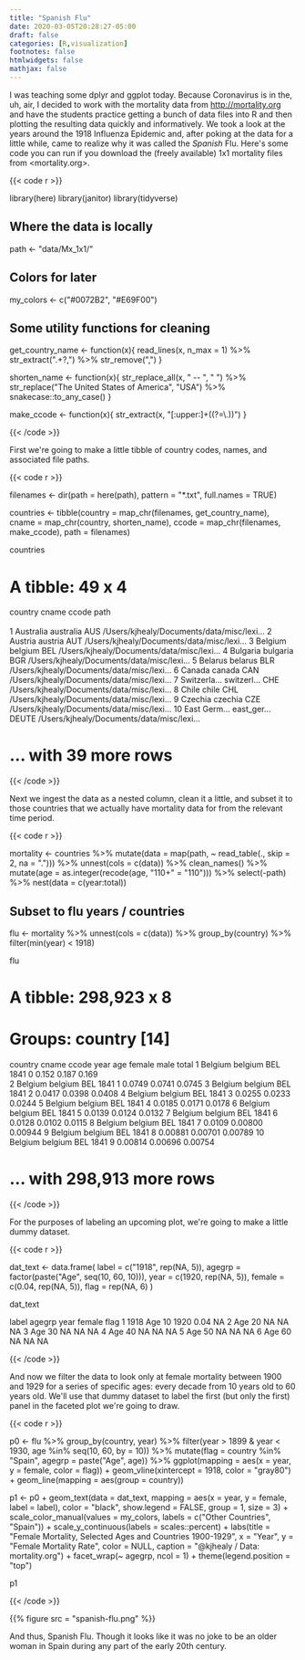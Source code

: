 ```yaml
---
title: "Spanish Flu"
date: 2020-03-05T20:28:27-05:00
draft: false
categories: [R,visualization]
footnotes: false
htmlwidgets: false
mathjax: false
---
```


I was teaching some dplyr and ggplot today. Because Coronavirus is in the, uh, air, I decided to work with the mortality data from <http://mortality.org> and have the students practice getting a bunch of data files into R and then plotting the resulting data quickly and informatively. We took a look at the years around the 1918 Influenza Epidemic and, after poking at the data for a little while, came to realize why it was called the _Spanish_ Flu. Here's some code you can run if you download the (freely available) 1x1 mortality files from <mortality.org>. 

{{< code r >}}

library(here)
library(janitor)
library(tidyverse)

## Where the data is locally
path <- "data/Mx_1x1/"

## Colors for later
my_colors <- c("#0072B2", "#E69F00")

## Some utility functions for cleaning
get_country_name <- function(x){
  read_lines(x, n_max = 1) %>%
    str_extract(".+?,") %>%
    str_remove(",")
}

shorten_name <- function(x){
  str_replace_all(x, " -- ", " ") %>%
    str_replace("The United States of America", "USA") %>%
    snakecase::to_any_case()
}

make_ccode <- function(x){
  str_extract(x, "[:upper:]+((?=\\.))")
}

{{< /code >}}

First we're going to make a little tibble of country codes, names, and associated file paths.

{{< code r >}}

filenames <- dir(path = here(path),
                 pattern = "*.txt",
                 full.names = TRUE)

countries <- tibble(country = map_chr(filenames, get_country_name),
                    cname = map_chr(country, shorten_name),
                    ccode = map_chr(filenames, make_ccode),
                    path = filenames)

countries

# A tibble: 49 x 4
   country    cname     ccode path                                    
   <chr>      <chr>     <chr> <chr>                                   
 1 Australia  australia AUS   /Users/kjhealy/Documents/data/misc/lexi…
 2 Austria    austria   AUT   /Users/kjhealy/Documents/data/misc/lexi…
 3 Belgium    belgium   BEL   /Users/kjhealy/Documents/data/misc/lexi…
 4 Bulgaria   bulgaria  BGR   /Users/kjhealy/Documents/data/misc/lexi…
 5 Belarus    belarus   BLR   /Users/kjhealy/Documents/data/misc/lexi…
 6 Canada     canada    CAN   /Users/kjhealy/Documents/data/misc/lexi…
 7 Switzerla… switzerl… CHE   /Users/kjhealy/Documents/data/misc/lexi…
 8 Chile      chile     CHL   /Users/kjhealy/Documents/data/misc/lexi…
 9 Czechia    czechia   CZE   /Users/kjhealy/Documents/data/misc/lexi…
10 East Germ… east_ger… DEUTE /Users/kjhealy/Documents/data/misc/lexi…
# … with 39 more rows

{{< /code >}}

Next we ingest the data as a nested column, clean it a little, and subset it to those countries that we actually have mortality data for from the relevant time period. 

{{< code r >}}

mortality <- countries %>%
  mutate(data = map(path,
                    ~ read_table(., skip = 2, na = "."))) %>%
  unnest(cols = c(data)) %>%
  clean_names() %>%
  mutate(age = as.integer(recode(age, "110+" = "110"))) %>%
  select(-path) %>%
  nest(data = c(year:total))

## Subset to flu years / countries
flu <- mortality %>% 
  unnest(cols = c(data)) %>%
  group_by(country) %>%
  filter(min(year) < 1918)

flu

# A tibble: 298,923 x 8
# Groups:   country [14]
   country cname   ccode  year   age  female    male   total
   <chr>   <chr>   <chr> <dbl> <int>   <dbl>   <dbl>   <dbl>
 1 Belgium belgium BEL    1841     0 0.152   0.187   0.169  
 2 Belgium belgium BEL    1841     1 0.0749  0.0741  0.0745 
 3 Belgium belgium BEL    1841     2 0.0417  0.0398  0.0408 
 4 Belgium belgium BEL    1841     3 0.0255  0.0233  0.0244 
 5 Belgium belgium BEL    1841     4 0.0185  0.0171  0.0178 
 6 Belgium belgium BEL    1841     5 0.0139  0.0124  0.0132 
 7 Belgium belgium BEL    1841     6 0.0128  0.0102  0.0115 
 8 Belgium belgium BEL    1841     7 0.0109  0.00800 0.00944
 9 Belgium belgium BEL    1841     8 0.00881 0.00701 0.00789
10 Belgium belgium BEL    1841     9 0.00814 0.00696 0.00754
# … with 298,913 more rows

{{< /code >}}

For the purposes of labeling an upcoming plot, we're going to make a little dummy dataset. 

{{< code r >}}

dat_text <- data.frame(
  label = c("1918", rep(NA, 5)),
  agegrp = factor(paste("Age", seq(10, 60, 10))),
  year     = c(1920, rep(NA, 5)),
  female     = c(0.04, rep(NA, 5)), 
  flag = rep(NA, 6)
)

dat_text

label agegrp year female flag
1  1918 Age 10 1920   0.04   NA
2  <NA> Age 20   NA     NA   NA
3  <NA> Age 30   NA     NA   NA
4  <NA> Age 40   NA     NA   NA
5  <NA> Age 50   NA     NA   NA
6  <NA> Age 60   NA     NA   NA


{{< /code >}}

And now we filter the data to look only at female mortality between 1900 and 1929 for a series of specific ages: every decade from 10 years old to 60 years old. We'll use that dummy dataset to label the first (but only the first) panel in the faceted plot we're going to draw.

{{< code r >}}

p0 <- flu %>%
  group_by(country, year) %>%
  filter(year > 1899 & year < 1930, age %in% seq(10, 60, by = 10)) %>%
  mutate(flag = country %in% "Spain", 
         agegrp = paste("Age", age)) %>%
  ggplot(mapping = aes(x = year, y = female, color = flag)) + 
  geom_vline(xintercept = 1918, color = "gray80") + 
  geom_line(mapping = aes(group = country)) 

p1 <- p0 +  geom_text(data = dat_text, 
                mapping = aes(x = year, y = female, label = label), 
                color = "black", 
                show.legend = FALSE, 
                group = 1, 
                size = 3) + 
  scale_color_manual(values = my_colors, 
                     labels = c("Other Countries", "Spain")) + 
  scale_y_continuous(labels = scales::percent) + 
  labs(title = "Female Mortality, Selected Ages and Countries 1900-1929", 
       x = "Year", y = "Female Mortality Rate", color = NULL,
       caption = "@kjhealy / Data: mortality.org") + 
  facet_wrap(~ agegrp, ncol = 1) + 
  theme(legend.position = "top")
  
p1

{{< /code >}}


{{% figure src = "spanish-flu.png" %}}

And thus, Spanish Flu. Though it looks like it was no joke to be an older woman in Spain during any part of the early 20th century. 


